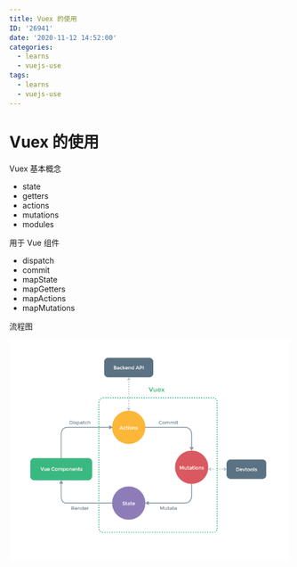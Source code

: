 ```yaml
---
title: Vuex 的使用
ID: '26941'
date: '2020-11-12 14:52:00'
categories:
  - learns
  - vuejs-use
tags:
  - learns
  - vuejs-use
---
```


# Vuex 的使用

Vuex 基本概念

- state
- getters
- actions
- mutations
- modules

用于 Vue 组件

- dispatch
- commit
- mapState
- mapGetters
- mapActions
- mapMutations

流程图

![](./images/578243104.png)
 
 
 
 
